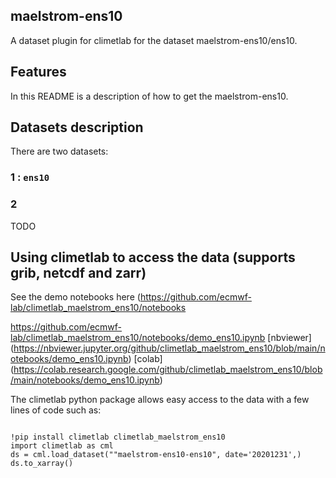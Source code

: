 ## maelstrom-ens10

A dataset plugin for climetlab for the dataset maelstrom-ens10/ens10.


Features
--------

In this README is a description of how to get the maelstrom-ens10.

## Datasets description

There are two datasets: 

### 1 : `ens10`


### 2
TODO


## Using climetlab to access the data (supports grib, netcdf and zarr)

See the demo notebooks here (https://github.com/ecmwf-lab/climetlab_maelstrom_ens10/notebooks

https://github.com/ecmwf-lab/climetlab_maelstrom_ens10/notebooks/demo_ens10.ipynb
[nbviewer] (https://nbviewer.jupyter.org/github/climetlab_maelstrom_ens10/blob/main/notebooks/demo_ens10.ipynb) 
[colab] (https://colab.research.google.com/github/climetlab_maelstrom_ens10/blob/main/notebooks/demo_ens10.ipynb) 

The climetlab python package allows easy access to the data with a few lines of code such as:
```

!pip install climetlab climetlab_maelstrom_ens10
import climetlab as cml
ds = cml.load_dataset(""maelstrom-ens10-ens10", date='20201231',)
ds.to_xarray()
```
